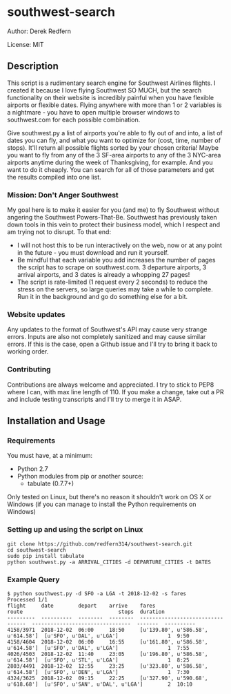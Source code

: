 southwest-search
================

Author: Derek Redfern

License: MIT

## Description
This script is a rudimentary search engine for Southwest Airlines flights. I created it because I love flying Southwest SO MUCH, but the search functionality on their website is incredibly painful when you have flexible airports or flexible dates. Flying anywhere with more than 1 or 2 variables is a nightmare - you have to open multiple browser windows to southwest.com for each possible combination.

Give southwest.py a list of airports you're able to fly out of and into, a list of dates you can fly, and what you want to optimize for (cost, time, number of stops). It'll return all possible flights sorted by your chosen criteria! Maybe you want to fly from any of the 3 SF-area airports to any of the 3 NYC-area airports anytime during the week of Thanksgiving, for example. And you want to do it cheaply. You can search for all of those parameters and get the results compiled into one list.

### Mission: Don't Anger Southwest
My goal here is to make it easier for you (and me) to fly Southwest without angering the Southwest Powers-That-Be. Southwest has previously taken down tools in this vein to protect their business model, which I respect and am trying not to disrupt. To that end:

* I will not host this to be run interactively on the web, now or at any point in the future - you must download and run it yourself.
* Be mindful that each variable you add increases the number of pages the script has to scrape on southwest.com. 3 departure airports, 3 arrival airports, and 3 dates is already a whopping 27 pages!
* The script is rate-limited (1 request every 2 seconds) to reduce the stress on the servers, so large queries may take a while to complete. Run it in the background and go do something else for a bit.

### Website updates
Any updates to the format of Southwest's API may cause very strange errors. Inputs are also not completely sanitized and may cause similar errors. If this is the case, open a Github issue and I'll try to bring it back to working order.

### Contributing
Contributions are always welcome and appreciated. I try to stick to PEP8 where I can, with max line length of 110. If you make a change, take out a PR and include testing transcripts and I'll try to merge it in ASAP.

## Installation and Usage
### Requirements
You must have, at a minimum:

* Python 2.7
* Python modules from pip or another source:
    * tabulate (0.7.7+)

Only tested on Linux, but there's no reason it shouldn't work on OS X or Windows (if you can manage to install the Python requirements on Windows)

### Setting up and using the script on Linux
```
git clone https://github.com/redfern314/southwest-search.git
cd southwest-search
sudo pip install tabulate
python southwest.py -a ARRIVAL_CITIES -d DEPARTURE_CITIES -t DATES
```

### Example Query
```
$ python southwest.py -d SFO -a LGA -t 2018-12-02 -s fares
Processed 1/1
flight     date        depart    arrive    fares                              route                               stops  duration
---------  ----------  --------  --------  ---------------------------------  --------------------------------  -------  ----------
4158/3971  2018-12-02  06:00     18:50     [u'139.80', u'586.58', u'614.58']  [u'SFO', u'DAL', u'LGA']                1  9:50
4158/4604  2018-12-02  06:00     16:55     [u'161.80', u'586.58', u'614.58']  [u'SFO', u'DAL', u'LGA']                1  7:55
4026/4503  2018-12-02  11:40     23:05     [u'196.80', u'586.58', u'614.58']  [u'SFO', u'STL', u'LGA']                1  8:25
2803/4491  2018-12-02  12:55     23:25     [u'323.80', u'586.58', u'614.58']  [u'SFO', u'DEN', u'LGA']                1  7:30
4324/3625  2018-12-02  09:15     22:25     [u'327.90', u'590.68', u'618.68']  [u'SFO', u'SAN', u'DAL', u'LGA']        2  10:10
```